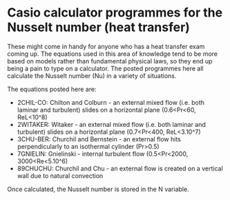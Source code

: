 # Casio calculator programmes for the Nusselt number (heat transfer)
These might come in handy for anyone who has a heat transfer exam coming up. The equations used in this area of knowledge tend to be more based on models rather than fundamental physical laws, so they end up being a pain to type on a calculator. The posted programmes here all calculate the Nusselt number (Nu) in a variety of situations.

The equations posted here are:
- 2CHIL-CO: Chilton and Colburn - an external mixed flow (i.e. both laminar and turbulent) slides on a horizontal plane (0.6<Pr<60, ReL<10^8)
- 2WITAKER: Witaker - an external mixed flow (i.e. both laminar and turbulent) slides on a horizontal plane (0.7<Pr<400, ReL<3.10^7)
- 3CHU-BER: Churchil and Bernstein - an external flow hits perpendicularly to an isothermal cylinder (Pr>0.5)
- 7GNIELIN: Gnielinski - internal turbulent flow (0.5<Pr<2000, 3000<Re<5.10^6)
- 89CHUCHU: Churchil and Chu - an external flow is created on a vertical wall due to natural convection

Once calculated, the Nusselt number is stored in the N variable.
